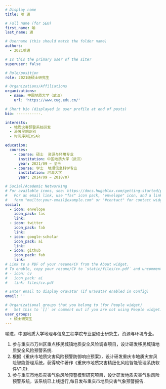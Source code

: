 ```yaml
---
# Display name
title: 喻 进

# Full name (for SEO)
first_name: 喻
last_name: 进

# Username (this should match the folder name)
authors:
  - 2021喻进

# Is this the primary user of the site?
superuser: false

# Role/position
role: 2021级硕士研究生

# Organizations/Affiliations
organizations:
  - name: 中国地质大学（武汉）
    url: 'https://www.cug.edu.cn/'

# Short bio (displayed in user profile at end of posts)
bio: -----------.

interests:
  - 地质灾害预警系统研发
  - 滑坡早期识别
  - 时间序列InSAR

education:
  courses:
    - course: 硕士  资源与环境专业
      institution: 中国地质大学（武汉）
      year: 2021/09 ~ 至今
    - course: 学士  地理信息科学专业
      institution: 河海大学
      year: 2014/09 ~ 2018/07

# Social/Academic Networking
# For available icons, see: https://docs.hugoblox.com/getting-started/page-builder/#icons
#   For an email link, use "fas" icon pack, "envelope" icon, and a link in the
#   form "mailto:your-email@example.com" or "#contact" for contact widget.
social:
  - icon: envelope
    icon_pack: fas
    link: 
  - icon: twitter
    icon_pack: fab
    link: 
  - icon: google-scholar
    icon_pack: ai
    link: 
  - icon: github
    icon_pack: fab
    link: 
# Link to a PDF of your resume/CV from the About widget.
# To enable, copy your resume/CV to `static/files/cv.pdf` and uncomment the lines below.
# - icon: cv
#   icon_pack: ai
#   link: files/cv.pdf

# Enter email to display Gravatar (if Gravatar enabled in Config)
email: ''

# Organizational groups that you belong to (for People widget)
#   Set this to `[]` or comment out if you are not using People widget.
user_groups:
  - 硕士研究生
---
```


喻进，中国地质大学地理与信息工程学院专业型硕士研究生，资源与环境专业。
1. 参与重庆市万州区重点移民城镇地质安全风险调查项目，设计研发移民城镇地质安全风险预警系统.
2. 根据《重庆市地质灾害风险预警防御响应预案》，设计研发重庆市地质灾害风险智能管理系统，获得软件著作《重庆市地质灾害精细化风险智能管理系统软件V1.0》.
3. 参与重庆市地质灾害气象风险预警模型研究项目，设计研发地质灾害气象风险预警系统，该系统已上线运行,每日发布重庆市地质灾害气象预警报告.
